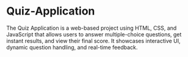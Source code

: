 # Quiz-Application
The Quiz Application is a web-based project using HTML, CSS, and JavaScript that allows users to answer multiple-choice questions, get instant results, and view their final score. It showcases interactive UI, dynamic question handling, and real-time feedback.
